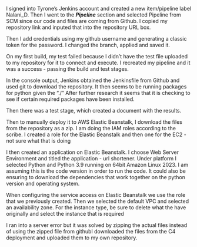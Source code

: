 I signed into Tyrone’s Jenkins account and created a new item/pipeline label Nalani_D. Then I went to the ***********Pipeline*********** section and selected Pipeline from SCM since our code and files are coming from Github. I copied my repository link and inputed that into the repository URL box. 

Then I add credentials using my github username and generating a classic token for the password. I changed the branch, applied and saved it.

On my first build, my test failed because I didn’t have the test file uploaded to my repository for it to connect and execute. I recreated my pipeline and it was a success - passing the build and test stages. 

In the console output, Jenkins obtained the Jenkinsfile from Github and used git to download the repository. It then seems to be running packages for python given the “./” After further research it seems that it is checking to see if certain  required packages have been installed.

Then there was a test stage, which created a document with the results.

Then to manually deploy it to AWS Elastic Beanstalk, I download the files from the repository as a zip. I am doing the IAM roles according to the scribe. I created a role for the Elastic Beanstalk and then one for the EC2 - not sure what that is doing  

I then created an application on Elastic Beanstalk. I choose Web Server Environment and titled the application - url shortener. Under platform I selected Python and Python 3.9 running on 64bit Amazon Linux 2023. I am assuming this is the code version in order to run the code. It could also be ensuring to download the dependencies that work together on the python version and operating system. 

When configuring the service access on Elastic Beanstalk we use the role that we previously created. Then we selected the default VPC and selected an availability zone. For the instance type, be sure to delete what the have originally and select the instance that is required

I ran into a server error but it was solved by zipping the actual files instead of using the zipped file from githubI downloaded the files from the C4 deployment and uploaded them to my own repository.
